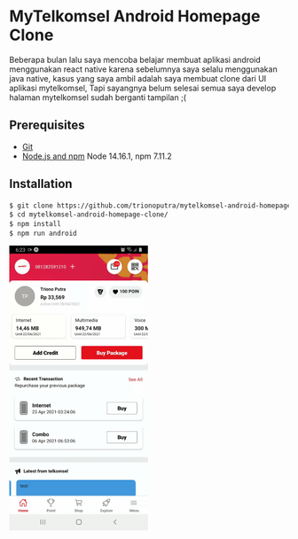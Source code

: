 # MyTelkomsel Android Homepage Clone

Beberapa bulan lalu saya mencoba belajar membuat aplikasi android menggunakan react native karena sebelumnya saya selalu menggunakan java native, kasus yang saya ambil adalah saya membuat clone dari UI aplikasi mytelkomsel, Tapi sayangnya belum selesai semua saya develop halaman mytelkomsel sudah berganti tampilan ;(

## Prerequisites

- [Git](https://git-scm.com/)
- [Node.js and npm](nodejs.org) Node 14.16.1, npm 7.11.2


## Installation
```sh
$ git clone https://github.com/trionoputra/mytelkomsel-android-homepage-clone.git
$ cd mytelkomsel-android-homepage-clone/
$ npm install
$ npm run android
```
<img src="page.gif" width="250" alt="Mytelkomsel preview"></img>

